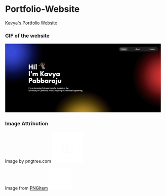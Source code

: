 # Portfolio-Website
[Kavya's Portfolio Website](https://kavyaa-p.github.io/Portfolio-Website/)

### GIF of the website
<img src="Images/PortfolioWebsiteGIF.gif">

### Image Attribution
Image by pngtree.com
<img src="Images/linkedinLogo.png" width=100> 

Image from [PNGItem](https://www.pngitem.com/middle/hmTimJT_email-icon-email-icon-round-white-png-transparent/)
<img src="Images/emailLogo.png" width=70>
